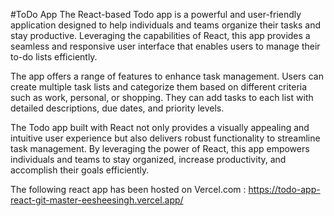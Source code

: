 #ToDo App
The React-based Todo app is a powerful and user-friendly application designed to help individuals and teams organize their tasks and stay productive. Leveraging the capabilities of React, this app provides a seamless and responsive user interface that enables users to manage their to-do lists efficiently.

The app offers a range of features to enhance task management. Users can create multiple task lists and categorize them based on different criteria such as work, personal, or shopping. They can add tasks to each list with detailed descriptions, due dates, and priority levels.

The Todo app built with React not only provides a visually appealing and intuitive user experience but also delivers robust functionality to streamline task management. By leveraging the power of React, this app empowers individuals and teams to stay organized, increase productivity, and accomplish their goals efficiently.

The following react app has been hosted on Vercel.com : https://todo-app-react-git-master-eesheesingh.vercel.app/ 
